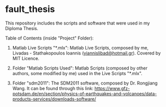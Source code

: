 # fault_thesis
This repository includes the scripts and software that were used in my Diploma Thesis.

Table of Contents (inside "Project" Folder):

1. Matlab Live Scripts "*.mlx":
	Matlab Live Scripts, composed by me, Livadas - Stathakopoulos
	Ioannis (yiannislibad@hotmail.gr). Covered by MIT Licence.

2. Folder "Matlab Scripts Used":
	Matlab Scripts (composed by other authors, some modified by me)
	used in the Live Scripts "*.mlx".

3. Folder "sdm2011":
	The SDM2011 software, composed by Dr. Rongjiang Wang. It can be
	found through this link:
	<https://www.gfz-potsdam.de/en/section/physics-of-earthquakes-and-volcanoes/data-products-services/downloads-software/>
		
